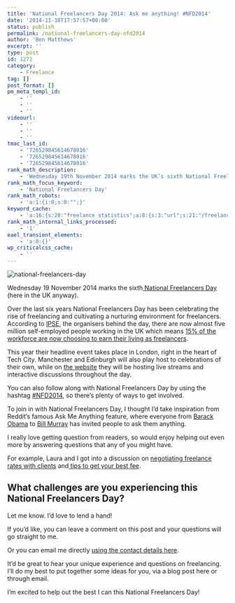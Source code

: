 ```yaml
---
title: 'National Freelancers Day 2014: Ask me anything! #NFD2014'
date: '2014-11-18T17:57:57+00:00'
status: publish
permalink: /national-freelancers-day-nfd2014
author: 'Ben Matthews'
excerpt: ''
type: post
id: 1271
category:
    - Freelance
tag: []
post_format: []
pm_meta_templ_id:
    - ''
    - ''
    - ''
videourl:
    - ''
    - ''
    - ''
tmac_last_id:
    - '726529845614678016'
    - '726529845614678016'
    - '726529845614678016'
rank_math_description:
    - 'Wednesday 19th November 2014 marks the UK’s sixth National Freelancers Day. What challenges are you experiencing with freelancing? I''d love to lend a hand!'
rank_math_focus_keyword:
    - 'National Freelancers Day'
rank_math_robots:
    - 'a:1:{i:0;s:0:"";}'
keyword_cache:
    - 'a:16:{s:20:"freelance statistics";a:8:{s:3:"url";s:21:"/freelance-statistics";s:5:"times";s:0:"";s:7:"between";s:0:"";s:6:"before";s:0:"";s:5:"after";s:0:"";s:4:"case";N;s:8:"nofollow";N;s:9:"newwindow";N;}s:19:"freelance portfolio";a:8:{s:3:"url";s:30:"/courses/freelance-portfolios/";s:5:"times";s:0:"";s:7:"between";s:0:"";s:6:"before";s:0:"";s:5:"after";s:0:"";s:4:"case";N;s:8:"nofollow";N;s:9:"newwindow";N;}s:19:"accounting software";a:8:{s:3:"url";s:33:"/best-online-accounting-software/";s:5:"times";s:0:"";s:7:"between";s:0:"";s:6:"before";s:0:"";s:5:"after";s:0:"";s:4:"case";N;s:8:"nofollow";N;s:9:"newwindow";N;}s:19:"freelance community";a:8:{s:3:"url";s:20:"/freelance-community";s:5:"times";s:0:"";s:7:"between";s:0:"";s:6:"before";s:0:"";s:5:"after";s:0:"";s:4:"case";N;s:8:"nofollow";N;s:9:"newwindow";N;}s:19:"freelance questions";a:8:{s:3:"url";s:20:"/freelance-community";s:5:"times";s:0:"";s:7:"between";s:0:"";s:6:"before";s:0:"";s:5:"after";s:0:"";s:4:"case";N;s:8:"nofollow";N;s:9:"newwindow";N;}s:18:"freelance expenses";a:8:{s:3:"url";s:19:"/freelance-expenses";s:5:"times";s:0:"";s:7:"between";s:0:"";s:6:"before";s:0:"";s:5:"after";s:0:"";s:4:"case";N;s:8:"nofollow";N;s:9:"newwindow";N;}s:18:"freelance training";a:8:{s:3:"url";s:8:"/courses";s:5:"times";s:0:"";s:7:"between";s:0:"";s:6:"before";s:0:"";s:5:"after";s:0:"";s:4:"case";N;s:8:"nofollow";N;s:9:"newwindow";N;}s:15:"freelance tools";a:8:{s:3:"url";s:21:"/best-freelance-tools";s:5:"times";s:0:"";s:7:"between";s:0:"";s:6:"before";s:0:"";s:5:"after";s:0:"";s:4:"case";N;s:8:"nofollow";N;s:9:"newwindow";N;}s:15:"freelance rates";a:8:{s:3:"url";s:16:"/freelance-rates";s:5:"times";s:0:"";s:7:"between";s:0:"";s:6:"before";s:0:"";s:5:"after";s:0:"";s:4:"case";N;s:8:"nofollow";N;s:9:"newwindow";N;}s:14:"freelance work";a:8:{s:3:"url";s:15:"/freelance-work";s:5:"times";s:0:"";s:7:"between";s:0:"";s:6:"before";s:0:"";s:5:"after";s:0:"";s:4:"case";N;s:8:"nofollow";N;s:9:"newwindow";N;}s:14:"freelance jobs";a:8:{s:3:"url";s:15:"/freelance-jobs";s:5:"times";s:0:"";s:7:"between";s:0:"";s:6:"before";s:0:"";s:5:"after";s:0:"";s:4:"case";N;s:8:"nofollow";N;s:9:"newwindow";N;}s:13:"balance sheet";a:8:{s:3:"url";s:46:"https://freetrain.co/balance-sheet-definition/";s:5:"times";s:0:"";s:7:"between";s:0:"";s:6:"before";s:0:"";s:5:"after";s:0:"";s:4:"case";N;s:8:"nofollow";N;s:9:"newwindow";N;}s:7:"courses";a:8:{s:3:"url";s:8:"/courses";s:5:"times";s:0:"";s:7:"between";s:0:"";s:6:"before";s:0:"";s:5:"after";s:0:"";s:4:"case";N;s:8:"nofollow";N;s:9:"newwindow";N;}s:5:"rates";a:8:{s:3:"url";s:16:"/freelance-rates";s:5:"times";s:0:"";s:7:"between";s:0:"";s:6:"before";s:0:"";s:5:"after";s:0:"";s:4:"case";N;s:8:"nofollow";N;s:9:"newwindow";N;}s:4:"ir35";a:8:{s:3:"url";s:5:"/ir35";s:5:"times";s:0:"";s:7:"between";s:0:"";s:6:"before";s:0:"";s:5:"after";s:0:"";s:4:"case";N;s:8:"nofollow";N;s:9:"newwindow";N;}s:13:"keywords_time";i:1565618994;}'
rank_math_internal_links_processed:
    - '1'
eael_transient_elements:
    - 'a:0:{}'
wp_criticalcss_cache:
    - ''
---
```

![national-freelancers-day](http://benrmatthews.com/wp-content/uploads/2014/11/national-freelancers-day-720x183.png)

Wednesday 19 November 2014 marks the sixth[ National Freelancers Day](http://www.nationalfreelancersday.com/) (here in the UK anyway).

Over the last six years National Freelancers Day has been celebrating the rise of freelancing and cultivating a nurturing environment for freelancers. According to [IPSE](http://www.ipse.co.uk/), the organisers behind the day, there are now almost five million self-employed people working in the UK which means [15% of the workforce are now choosing to earn their living as freelancers](http://benrmatthews.com/2014/09/freelance-statistics-2014/ "Freelance Statistics 2014: The Freelance Economy in Numbers").

This year their headline event takes place in London, right in the heart of Tech City. Manchester and Edinburgh will also play host to celebrations of their own, while on [the website](http://www.nationalfreelancersday.com/) they will be hosting live streams and interactive discussions throughout the day.

You can also follow along with National Freelancers Day by using the hashtag [\#NFD2014](https://twitter.com/search?f=realtime&q=%23NFD2014&src=typd), so there’s plenty of ways to get involved.

To join in with National Freelancers Day, I thought I’d take inspiration from Reddit’s famous Ask Me Anything feature, where everyone from [Barack Obama](http://www.reddit.com/comments/z1c9z) to [Bill Murray](http://www.reddit.com/comments/1vhjag) has invited people to ask them anything.

I really love getting question from readers, so would enjoy helping out even more by answering questions that any of you might have.

For example, Laura and I got into a discussion on [negotiating freelance rates with clients](http://benrmatthews.com/2014/11/negotiating-freelance-rates-clients/ "Negotiating freelance rates with clients: tips to get your best fee") and[ tips to get your best fee](http://benrmatthews.com/2014/11/negotiating-freelance-rates-clients/ "Negotiating freelance rates with clients: tips to get your best fee").

What challenges are you experiencing this National Freelancers Day?
-------------------------------------------------------------------

Let me know. I’d love to lend a hand!

If you’d like, you can leave a comment on this post and your questions will go straight to me.

Or you can email me directly [using the contact details here](http://benrmatthews.com/contact/ "Contact").

It’d be great to hear your unique experience and questions on freelancing. I’ll do my best to put together some ideas for you, via a blog post here or through email.

I’m excited to help out the best I can this National Freelancers Day!